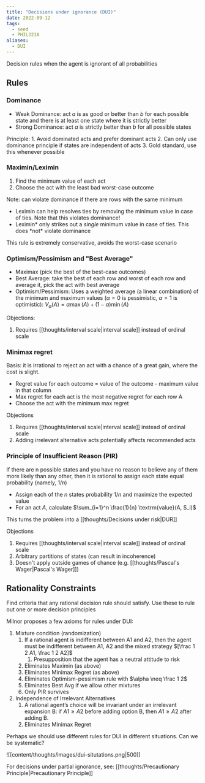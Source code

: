 ```yaml
---
title: "Decisions under ignorance (DUI)"
date: 2022-09-12
tags:
  - seed
  - PHIL321A
aliases:
  - DUI
---
```


Decision rules when the agent is ignorant of all probabilities

## Rules

### Dominance

- Weak Dominance: act $a$ is as good or better than $b$ for each possible state and there is at least one state where it is strictly better
- Strong Dominance: act $a$ is strictly better than $b$ for all possible states

Principle: 1. Avoid dominated acts and prefer dominant acts 2. Can only use dominance principle if states are independent of acts 3. Gold standard, use this whenever possible

### Maximin/Leximin

1. Find the minimum value of each act
2. Choose the act with the least bad worst-case outcome

Note: can violate dominance if there are rows with the same minimum

- Leximin can help resolves ties by removing the minimum value in case of ties. Note that this violates dominance!
- Leximin* only strikes out a *single* minimum value in case of ties. This does *not\* violate dominance

This rule is extremely conservative, avoids the worst-case scenario

### Optimism/Pessimism and "Best Average"

- Maximax (pick the best of the best-case outcomes)
- Best Average: take the best of each row and worst of each row and average it, pick the act with best average
- Optimism/Pessimism: Uses a weighted average (a linear combination) of the minimum and maximum values ($\alpha = 0$ is pessimistic, $\alpha = 1$ is optimistic): $V_\alpha(A) = \alpha \max(A) + (1-\alpha) \min(A)$

Objections:

1. Requires [[thoughts/interval scale|interval scale]] instead of ordinal scale

### Minimax regret

Basis: it is irrational to reject an act with a chance of a great gain, where the cost is slight.

- Regret value for each outcome = value of the outcome - maximum value in that column
- Max regret for each act is the most negative regret for each row A
- Choose the act with the minimum max regret

Objections

1. Requires [[thoughts/interval scale|interval scale]] instead of ordinal scale
2. Adding irrelevant alternative acts potentially affects recommended acts

### Principle of Insufficient Reason (PIR)

If there are n possible states and you have no reason to believe any of them more likely than any other, then it is rational to assign each state equal probability (namely, $1/n$)

- Assign each of the $n$ states probability $1/n$ and maximize the expected value
- For an act $A$, calculate $\sum_{i=1}^n \frac{1}{n} \textrm{value}(A, S_i)$

This turns the problem into a [[thoughts/Decisions under risk|DUR]]

Objections

1. Requires [[thoughts/interval scale|interval scale]] instead of ordinal scale
2. Arbitrary partitions of states (can result in incoherence)
3. Doesn't apply outside games of chance (e.g. [[thoughts/Pascal's Wager|Pascal's Wager]])

## Rationality Constraints

Find criteria that any rational decision rule should satisfy. Use these to rule out one or more decision principles

Milnor proposes a few axioms for rules under DUI:

1. Mixture condition (randomization)
   1. If a rational agent is indifferent between A1 and A2, then the agent must be indifferent between A1, A2 and the mixed strategy $[\frac 1 2 A1, \frac 1 2 A2]$
      1. Presupposition that the agent has a neutral attitude to risk
   2. Eliminates Maximin (as above)
   3. Eliminates Minimax Regret (as above)
   4. Eliminates Optimism-pessimism rule with $\alpha \neq \frac 1 2$
   5. Eliminates Best Avg if we allow other mixtures
   6. Only PIR survives
2. Independence of Irrelevant Alternatives
   1. A rational agent’s choice will be invariant under an irrelevant expansion B: if $A1 \geq A2$ before adding option B, then $A1 \geq A2$ after adding B.
   2. Eliminates Minimax Regret

Perhaps we should use different rules for DUI in different situations. Can we be systematic?

![[content/thoughts/images/dui-situtations.png|500]]

For decisions under partial ignorance, see: [[thoughts/Precautionary Principle|Precautionary Principle]]
